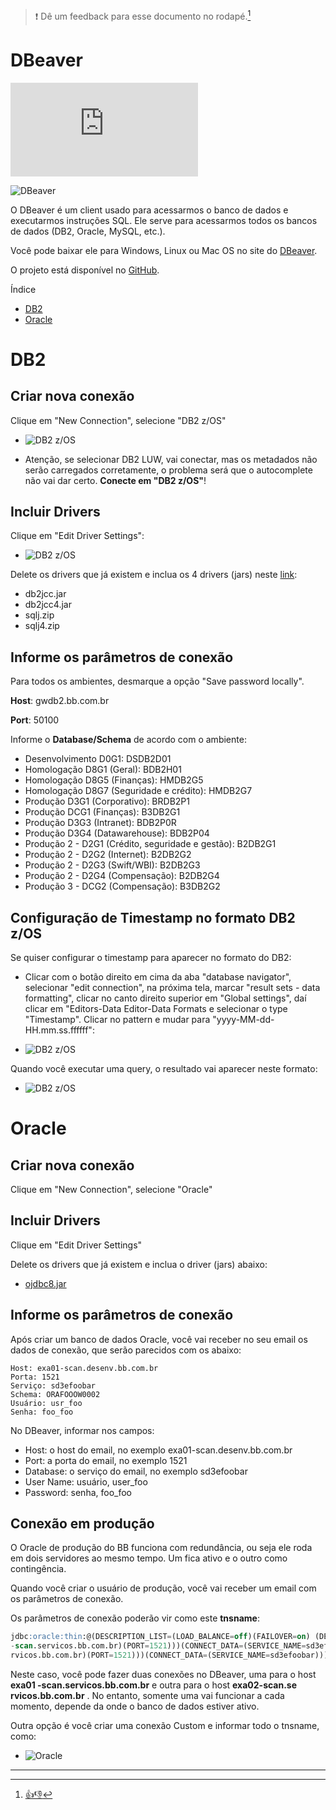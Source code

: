 > :exclamation: Dê um feedback para esse documento no rodapé.[^1]

# DBeaver
![](https://eni.bb.com.br/eni1/matomo.php?idsite=469&amp;rec=1&amp;url=https://fontes.intranet.bb.com.br/dev/publico/roteiros/-/blob/master/dbeaver/arquivados/dbeaver.md&amp;action_name=dbeaver/arquivados/dbeaver)

![DBeaver](./images/dbeaver.png)

O DBeaver é um client usado para acessarmos o banco de dados e executarmos instruções SQL. Ele serve para acessarmos todos os bancos de dados (DB2, Oracle, MySQL, etc.).

Você pode baixar ele para Windows, Linux ou Mac OS no site do [DBeaver](https://dbeaver.io/).

O projeto está disponível no [GitHub](https://github.com/dbeaver/dbeaver).

Índice
- [DB2](#db2)
- [Oracle](#oracle)

# DB2

## Criar nova conexão

Clique em "New Connection", selecione "DB2 z/OS"
- ![DB2 z/OS](./images/db2-zos-1.png)

* Atenção, se selecionar DB2 LUW, vai conectar, mas os metadados não serão carregados corretamente, o problema será que o autocomplete não vai dar certo. **Conecte em "DB2 z/OS"**!

## Incluir Drivers 

Clique em "Edit Driver Settings":
- ![DB2 z/OS](./images/db2-zos-2.png)

Delete os drivers que já existem e inclua os 4 drivers (jars) neste [link](https://fontes.intranet.bb.com.br/db2/publico/atendimento/-/wikis/Db2-Connect-Drivers-Tipo-4):
* db2jcc.jar
* db2jcc4.jar
* sqlj.zip
* sqlj4.zip



## Informe os parâmetros de conexão

Para todos os ambientes, desmarque a opção "Save password locally".

**Host**: gwdb2.bb.com.br

**Port**: 50100

Informe o **Database/Schema** de acordo com o ambiente:
- Desenvolvimento D0G1: DSDB2D01
- Homologação D8G1 (Geral): BDB2H01
- Homologação D8G5 (Finanças): HMDB2G5
- Homologação D8G7 (Seguridade e crédito): HMDB2G7
- Produção D3G1 (Corporativo): BRDB2P1
- Produção DCG1 (Finanças): B3DB2G1
- Produção D3G3 (Intranet): BDB2P0R
- Produção D3G4 (Datawarehouse): BDB2P04
- Produção 2 - D2G1 (Crédito, seguridade e gestão): B2DB2G1
- Produção 2 - D2G2 (Internet): B2DB2G2
- Produção 2 - D2G3 (Swift/WBI): B2DB2G3
- Produção 2 - D2G4 (Compensação): B2DB2G4
- Produção 3 - DCG2 (Compensação): B3DB2G2


## Configuração de Timestamp no formato DB2 z/OS

 Se quiser configurar o timestamp para aparecer no formato do DB2:

- Clicar com o botão direito em cima da aba "database navigator", selecionar "edit connection", na próxima tela, marcar "result sets - data formatting", clicar no canto direito superior em "Global settings", daí clicar em "Editors-Data Editor-Data Formats e selecionar o type "Timestamp". Clicar no pattern e mudar para "yyyy-MM-dd-HH.mm.ss.ffffff": 

- ![DB2 z/OS](./images/db2-zos-3.png)

 Quando você executar uma query, o resultado vai aparecer neste formato:
-  ![DB2 z/OS](./images/db2-zos-4.png)


# Oracle

## Criar nova conexão

Clique em "New Connection", selecione "Oracle"


## Incluir Drivers 

Clique em "Edit Driver Settings"

Delete os drivers que já existem e inclua o driver (jars) abaixo:
- [ojdbc8.jar](./oracle/ojdbc8.jar)


## Informe os parâmetros de conexão

Após criar um banco de dados Oracle, você vai receber no seu email os dados de conexão, que serão parecidos com os abaixo:
```properties
Host: exa01-scan.desenv.bb.com.br
Porta: 1521
Serviço: sd3efoobar
Schema: ORAFOOOW0002
Usuário: usr_foo
Senha: foo_foo
```

No DBeaver, informar nos campos:
- Host: o host do email, no exemplo exa01-scan.desenv.bb.com.br
- Port: a porta do email, no exemplo 1521
- Database: o serviço do email, no exemplo sd3efoobar
- User Name: usuário, user_foo
- Password: senha, foo_foo

## Conexão em produção

O Oracle de produção do BB funciona com redundância, ou seja ele roda em dois servidores ao mesmo tempo. Um fica ativo e o outro como contingência.

Quando você criar o usuário de produção, você vai receber um email com os parâmetros de conexão.

Os parâmetros de conexão poderão vir como este **tnsname**:
```sql
jdbc:oracle:thin:@(DESCRIPTION_LIST=(LOAD_BALANCE=off)(FAILOVER=on) (DESCRIPTION=(CONNECT_TIMEOUT=10)(TRANSPORT_CONNECT_TIMEOUT=3)(RETRY_COUNT=3) (ADDRESS_LIST=(LOAD_BALANCE=off)(ADDRESS=(PROTOCOL=TCP)(HOST=exa01
-scan.servicos.bb.com.br)(PORT=1521)))(CONNECT_DATA=(SERVICE_NAME=sd3efoobar))) (DESCRIPTION=(CONNECT_TIMEOUT=10)(TRANSPORT_CONNECT_TIMEOUT=3)(RETRY_COUNT=3) (ADDRESS_LIST=(LOAD_BALANCE=off)(ADDRESS=(PROTOCOL=TCP)(HOST=exa02-scan.se
rvicos.bb.com.br)(PORT=1521)))(CONNECT_DATA=(SERVICE_NAME=sd3efoobar))))
```

Neste caso, você pode fazer duas conexões no DBeaver, uma para o host **exa01
-scan.servicos.bb.com.br** e outra para o host **exa02-scan.se
rvicos.bb.com.br** . No entanto, somente uma vai funcionar a cada momento, depende da onde o banco de dados estiver ativo.

Outra opção é você criar uma conexão Custom e informar todo o tnsname, como:
- ![Oracle](./images/oracle-1.png)


---
[^1]: [👍👎](http://feedback.dev.intranet.bb.com.br/?origem=roteiros&url_origem=fontes.intranet.bb.com.br/dev/publico/roteiros/-/blob/master/dbeaver/dbeaver.md&internalidade=dbeaver/dbeaver)

